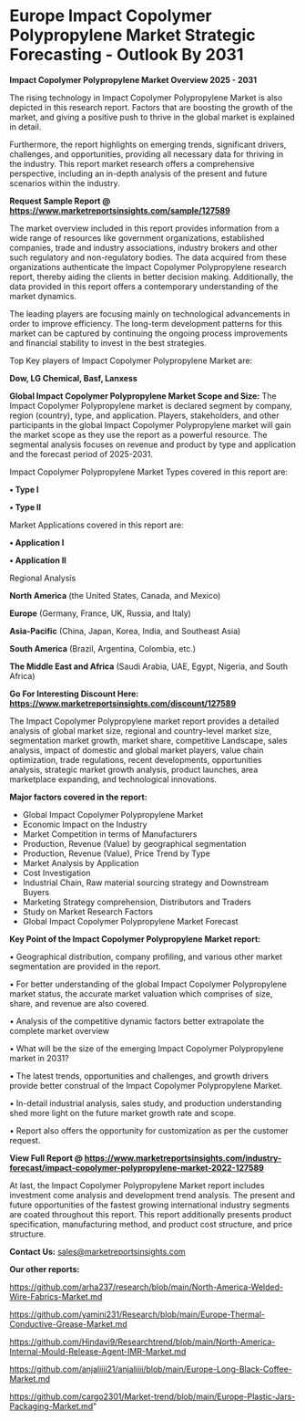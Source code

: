  # Europe Impact Copolymer Polypropylene Market Strategic Forecasting - Outlook By 2031

<Strong> Impact Copolymer Polypropylene Market Overview 2025 - 2031</strong>

The rising technology in Impact Copolymer Polypropylene Market is also depicted in this research report. Factors that are boosting the growth of the market, and giving a positive push to thrive in the global market is explained in detail.

Furthermore, the report highlights on emerging trends, significant drivers, challenges, and opportunities, providing all necessary data for thriving in the industry. This report market research offers a comprehensive perspective, including an in-depth analysis of the present and future scenarios within the industry.

<strong>Request Sample Report @ <a href=https://www.marketreportsinsights.com/sample/127589>https://www.marketreportsinsights.com/sample/127589</a></strong>

The market overview included in this report provides information from a wide range of resources like government organizations, established companies, trade and industry associations, industry brokers and other such regulatory and non-regulatory bodies. The data acquired from these organizations authenticate the Impact Copolymer Polypropylene research report, thereby aiding the clients in better decision making. Additionally, the data provided in this report offers a contemporary understanding of the market dynamics.

The leading players are focusing mainly on technological advancements in order to improve efficiency. The long-term development patterns for this market can be captured by continuing the ongoing process improvements and financial stability to invest in the best strategies.

Top Key players of Impact Copolymer Polypropylene Market are:

<strong>Dow, LG Chemical, Basf, Lanxess</strong>

<strong><b>Global Impact Copolymer Polypropylene Market Scope and Size:</b></strong>
The Impact Copolymer Polypropylene market is declared segment by company, region (country), type, and application. Players, stakeholders, and other participants in the global Impact Copolymer Polypropylene market will gain the market scope as they use the report as a powerful resource. The segmental analysis focuses on revenue and product by type and application and the forecast period of 2025-2031.

Impact Copolymer Polypropylene Market Types covered in this report are:

<strong>• Type I

• Type II</strong>

Market Applications covered in this report are:

<strong>• Application I

• Application II</strong> 

Regional Analysis

<strong>North America</strong> (the United States, Canada, and Mexico)

<strong>Europe</strong> (Germany, France, UK, Russia, and Italy)

<strong>Asia-Pacific</strong> (China, Japan, Korea, India, and Southeast Asia)

<strong>South America</strong> (Brazil, Argentina, Colombia, etc.)

<strong>The Middle East and Africa</strong> (Saudi Arabia, UAE, Egypt, Nigeria, and South Africa)

<strong>Go For Interesting Discount Here: <a href=https://www.marketreportsinsights.com/discount/127589>https://www.marketreportsinsights.com/discount/127589</a></strong>

The Impact Copolymer Polypropylene market report provides a detailed analysis of global market size, regional and country-level market size, segmentation market growth, market share, competitive Landscape, sales analysis, impact of domestic and global market players, value chain optimization, trade regulations, recent developments, opportunities analysis, strategic market growth analysis, product launches, area marketplace expanding, and technological innovations.

<strong><b>Major factors covered in the report:</b></strong>
<ul>
  <li>Global Impact Copolymer Polypropylene Market </li>
  <li>Economic Impact on the Industry</li>
  <li>Market Competition in terms of Manufacturers</li>
  <li>Production, Revenue (Value) by geographical segmentation</li>
  <li>Production, Revenue (Value), Price Trend by Type</li>
  <li>Market Analysis by Application</li>
  <li>Cost Investigation</li>
  <li>Industrial Chain, Raw material sourcing strategy and Downstream Buyers</li>
  <li>Marketing Strategy comprehension, Distributors and Traders</li>
  <li>Study on Market Research Factors</li>
  <li>Global Impact Copolymer Polypropylene Market Forecast</li>
</ul>

<strong><b>Key Point of the Impact Copolymer Polypropylene Market report:</b></strong>

• Geographical distribution, company profiling, and various other market segmentation are provided in the report.

• For better understanding of the global Impact Copolymer Polypropylene market status, the accurate market valuation which comprises of size, share, and revenue are also covered.

• Analysis of the competitive dynamic factors better extrapolate the complete market overview

• What will be the size of the emerging Impact Copolymer Polypropylene market in 2031?

• The latest trends, opportunities and challenges, and growth drivers provide better construal of the Impact Copolymer Polypropylene Market.

• In-detail industrial analysis, sales study, and production understanding shed more light on the future market growth rate and scope.

• Report also offers the opportunity for customization as per the customer request.

<strong><b>View Full Report @ <a href=https://www.marketreportsinsights.com/industry-forecast/impact-copolymer-polypropylene-market-2022-127589>https://www.marketreportsinsights.com/industry-forecast/impact-copolymer-polypropylene-market-2022-127589</a></b></strong>


At last, the Impact Copolymer Polypropylene Market report includes investment come analysis and development trend analysis. The present and future opportunities of the fastest growing international industry segments are coated throughout this report. This report additionally presents product specification, manufacturing method, and product cost structure, and price structure.

<strong>Contact Us:</strong>
sales@marketreportsinsights.com

<strong>Our other reports:</strong>

<a href=https://github.com/arha237/research/blob/main/North-America-Welded-Wire-Fabrics-Market.md>https://github.com/arha237/research/blob/main/North-America-Welded-Wire-Fabrics-Market.md</a>

<a href=https://github.com/yamini231/Research/blob/main/Europe-Thermal-Conductive-Grease-Market.md>https://github.com/yamini231/Research/blob/main/Europe-Thermal-Conductive-Grease-Market.md</a>

<a href=https://github.com/Hindavi9/Researchtrend/blob/main/North-America-Internal-Mould-Release-Agent-IMR-Market.md>https://github.com/Hindavi9/Researchtrend/blob/main/North-America-Internal-Mould-Release-Agent-IMR-Market.md</a>

<a href=https://github.com/anjaliiii21/anjaliiii/blob/main/Europe-Long-Black-Coffee-Market.md>https://github.com/anjaliiii21/anjaliiii/blob/main/Europe-Long-Black-Coffee-Market.md</a>

<a href=https://github.com/cargo2301/Market-trend/blob/main/Europe-Plastic-Jars-Packaging-Market.md>https://github.com/cargo2301/Market-trend/blob/main/Europe-Plastic-Jars-Packaging-Market.md</a>"
